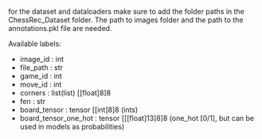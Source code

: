 for the dataset and dataloaders make sure to add the folder paths in the ChessRec_Dataset folder.
The path to images folder and the path to the annotations.pkl file are needed.

Available labels:

- image_id : int
- file_path : str
- game_id : int
- move_id : int
- corners : list(list) [[float]8]8
- fen : str
- board_tensor : tensor [[int]8]8 (ints)
- board_tensor_one_hot : tensor [[[float]13]8]8 (one_hot [0/1], but can be used in models as probabilities)
